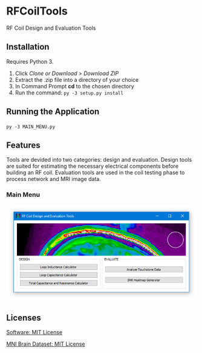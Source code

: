 # RFCoilTools
RF Coil Design and Evaluation Tools

## Installation
Requires Python 3.
1. Click *Clone or Download* > *Download ZIP*
2. Extract the .zip file into a directory of your choice
3. In Command Prompt **cd** to the chosen directory
4. Run the command:
`py -3 setup.py install`

## Running the Application

`py -3 MAIN_MENU.py`

## Features

Tools are devided into two categories: design and evaluation. Design tools are suited for estimating the necessary electrical components before building an RF coil. Evaluation tools are used in the coil testing phase to process network and MRI image data.

### Main Menu

<p align="center">
  <img src="./screenshots/MainMenuScreenshot2.PNG">
</p>

## Licenses

[Software: MIT License](LICENSE)

[MNI Brain Dataset: MIT License](https://github.com/WilliamMathieu/RFCoilTools/blob/master/MNI%20Dataset%20License)

